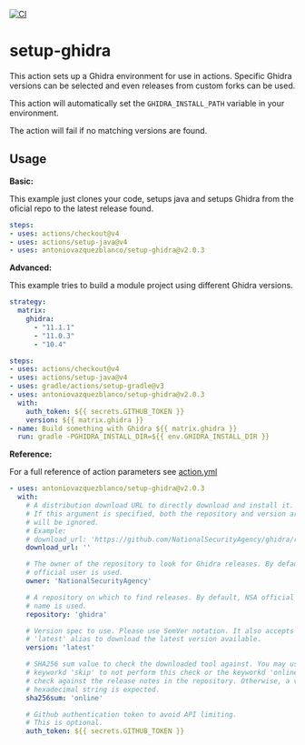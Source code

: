 [![CI](https://github.com/antoniovazquezblanco/setup-ghidra/actions/workflows/main.yml/badge.svg)](https://github.com/antoniovazquezblanco/setup-ghidra/actions/workflows/main.yml)

# setup-ghidra

This action sets up a Ghidra environment for use in actions.
Specific Ghidra versions can be selected and even releases from custom forks can be used.

This action will automatically set the `GHIDRA_INSTALL_PATH` variable in your environment.

The action will fail if no matching versions are found.


## Usage

**Basic:**

This example just clones your code, setups java and setups Ghidra from the oficial repo to the latest release found.

```yaml
steps:
- uses: actions/checkout@v4
- uses: actions/setup-java@v4
- uses: antoniovazquezblanco/setup-ghidra@v2.0.3
```

**Advanced:**

This example tries to build a module project using different Ghidra versions.

```yaml
strategy:
  matrix:
    ghidra:
      - "11.1.1"
      - "11.0.3"
      - "10.4"

steps:
- uses: actions/checkout@v4
- uses: actions/setup-java@v4
- uses: gradle/actions/setup-gradle@v3
- uses: antoniovazquezblanco/setup-ghidra@v2.0.3
  with:
    auth_token: ${{ secrets.GITHUB_TOKEN }}
    version: ${{ matrix.ghidra }}
- name: Build something with Ghidra ${{ matrix.ghidra }}
  run: gradle -PGHIDRA_INSTALL_DIR=${{ env.GHIDRA_INSTALL_DIR }}
```

**Reference:**

For a full reference of action parameters see [action.yml](action.yml)

```yaml
- uses: antoniovazquezblanco/setup-ghidra@v2.0.3
  with:
    # A distribution download URL to directly download and install it.
    # If this argument is specified, both the repository and version arguments
    # will be ignored.
    # Example:
    # download_url: 'https://github.com/NationalSecurityAgency/ghidra/releases/download/Ghidra_10.4_build/ghidra_10.4_PUBLIC_20230928.zip'
    download_url: ''

    # The owner of the repository to look for Ghidra releases. By default, NSA
    # official user is used.
    owner: 'NationalSecurityAgency'

    # A repository on which to find releases. By default, NSA official repo
    # name is used.
    repository: 'ghidra'

    # Version spec to use. Please use SemVer notation. It also accepts the
    # 'latest' alias to download the latest version available.
    version: 'latest'

    # SHA256 sum value to check the downloaded tool against. You may use the
    # keyworkd 'skip' to not perform this check or the keyworkd 'online' to 
    # check against the release notes in the repository. Otherwise, a valid
    # hexadecimal string is expected.
    sha256sum: 'online'

    # Github authentication token to avoid API limiting.
    # This is optional.
    auth_token: ${{ secrets.GITHUB_TOKEN }}
```
